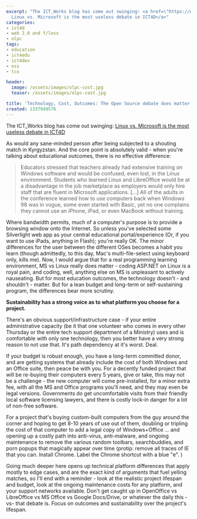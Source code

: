 ```yaml
---
excerpt: "The ICT_Works blog has come out swinging: <a href=\"https://www.ictworks.org/news/2012/05/25/linux-vs-microsoft-most-useless-debate-ict4d#comment-1729\">
  Linux vs. Microsoft is the most useless debate in ICT4D</a>"
categories:
- ict4d
- web 2.0 and f/loss
- olpc
tags:
- education
- ict4edu
- ict4dev
- oss
- tco

header:
  image: /assets/images/olpc-cost.jpg
  teaser: /assets/images/olpc-cost.jpg

title: 'Technology, Cost, Outcomes: The Open Source debate does matter in ICT4D'
created: 1337949576
---
```

The ICT_Works blog has come out swinging: <a href="https://www.ictworks.org/news/2012/05/25/linux-vs-microsoft-most-useless-debate-ict4d#comment-1729"> Linux vs. Microsoft is the most useless debate in ICT4D</a>

As would any sane-minded person after being subjected to a shouting match in Kyrgyzstan.  And the core point is absolutely valid - when you're talking about educational outcomes, there is no effective difference:

<blockquote>Educators stressed that teachers already had extensive training on Windows software and would be confused, even lost, in the Linux environment. Students who learned Linux and LibreOffice would be at a disadvantage in the job marketplace as employers would only hire staff that are fluent in Microsoft applications. [...] All of the adults in the conference learned how to use computers back when Windows 98 was in vogue, some even started with Basic, yet no one complains they cannot use an iPhone, iPad, or even MacBook without training. </blockquote>

Where bandwidth permits, much of a computer's purpose is to provide a browsing window onto the Internet.  So unless you've selected some Silverlight web app as your central educational portal/experience (Or, if you want to use iPads, anything in Flash); you're really OK.  The minor differences for the user between the different OSes becomes a habit you learn (though admittedly, to this day, Mac's multi-file-select using keyboard only, kills me).  Now, I would argue that for a real programming learning environment, MS vs Linux really does matter - coding ASP.NET on Linux is a royal pain, and coding, well, anything else on MS is unpleasant to actively nauseating. But for most education outcomes, the technology doesn't - and shouldn't - matter. But for a lean budget and long-term or self-sustaining program, the differences bear more scrutiny.

<strong>Sustainability has a strong voice as to what platform you choose for a project.</strong>

There's an obvious support/infrastructure case - if your entire administrative capacity (be it that one volunteer who comes in every other Thursday or the entire tech support department of a Ministry) uses and is comfortable with only one technology, then  you better have a very strong reason to not use that.  It's path dependency at it's worst.  Deal.

If your budget is robust enough, you have a long-term committed donor, and are getting systems that already include the cost of both Windows and an Office suite, then peace be with you.  For a decently funded project that will be re-buying their computers every 5 years, give or take, this may not be a challenge - the new computer will come pre-installed, for a minor extra fee, with all the MS and Office programs you'll need, and they may even be legal versions.  Governments do get uncomfortable visits from their friendly local software licensing lawyers, and there is costly lock-in danger for a lot of non-free software.

For a project that's buying custom-built computers from the guy around the corner and hoping to get 8-10 years of use out of them, doubling or tripling the cost of that computer to add a legal copy of Windows+Office ... and opening up a costly path into anti-virus, anti-malware, and ongoing maintenance to remove the various random toolbars, searchbuddies, and porn popups that magically appear over time (protip: remove all traces of IE that you can. Install Chrome. Label the Chrome shortcut with a blue "e". )

Going much deeper here opens up technical platform differences that apply mostly to edge cases, and are the exact kind of arguments that fuel yelling matches, so I'll end with a reminder - look at the realistic project lifespan and budget, look at the ongoing maintenance costs for any platform, and your support networks available.  Don't get caught up in OpenOffice vs LibreOffice vs MS Office vs Google Docs/Drive, or whatever the daily this -vs- that debate is.  Focus on outcomes and sustainability over the project's lifespan.
